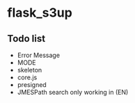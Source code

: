 # flask_s3up

## Todo list
- Error Message
- MODE
- skeleton
- core.js
- presigned
- JMESPath search only working in (EN)

